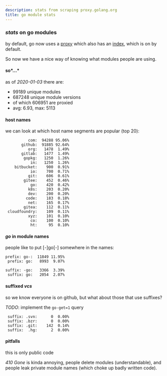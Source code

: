 ```yaml
---
description: stats from scraping proxy.golang.org
title: go module stats
---
```

### _stats_ on go modules

by default, go now uses a [proxy](https://proxy.golang.org)
which also has an [index](https://index.golang.org),
which is on by default.

So now we have a nice way
of knowing what modules people are using.

#### so*...*

as of _2020-01-03_ there are:

- 99189 unique modules
- 687248 unique module versions
- of which 606951 are proxied
- avg: 6.93, max: 5113

#### host names

we can look at which host name segments are popular (top 20):

```
          com:  94288 95.06%
       github:  91885 92.64%
          org:   1478  1.49%
       gitlab:   1477  1.49%
        gopkg:   1250  1.26%
           in:   1250  1.26%
    bitbucket:    900  0.91%
           io:    700  0.71%
          git:    606  0.61%
        gitee:    452  0.46%
           go:    420  0.42%
          k8s:    203  0.20%
          dev:    200  0.20%
         code:    183  0.18%
          net:    165  0.17%
        gitea:    112  0.11%
 cloudfoundry:    109  0.11%
          xyz:    101  0.10%
           co:    100  0.10%
           ht:     95  0.10%
```

#### _go_ in module names

people like to put [-]go[-] somewhere in the names:

```
prefix: go-:  11849 11.95%
 prefix: go:   8993  9.07%

suffix: -go:   3366  3.39%
 suffix: go:   2054  2.07%
```

#### suffixed _vcs_

so we know everyone is on github,
but what about those that use suffixes?

_TODO_: implement the `go-get=1` query

```
 suffix: .svn:      0  0.00%
 suffix: .bzr:      0  0.00%
 suffix: .git:    142  0.14%
 suffix:  .hg:      2  0.00%
```

#### pitfalls

this is only public code

_410 Gone_ is kinda annoying,
people delete modules (understandable),
and people leak private module names
(which choke up badly written code).